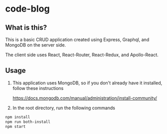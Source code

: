 # code-blog

## What is this?

This is a basic CRUD application created using Express, Graphql, and MongoDB on the server side.

The client side uses React, React-Router, React-Redux, and Apollo-React. 

## Usage 

1. This application uses MongoDB, so if you don't already have it installed, follow these instructions

    https://docs.mongodb.com/manual/administration/install-community/

2. In the root directory, run the following commands

```bash
npm install
npm run both-install
npm start
```
